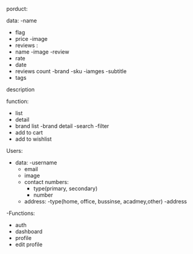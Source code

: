 porduct:

data:
 -name 
 - flag 
 - price 
 -image 
 - reviews :
  - name 
  -image 
  -review
  - rate 
  - date 
 - reviews count
 -brand 
 -sku
 -iamges
 -subtitle
 - tags
 
 description




function:
 - list
 - detail
 - brand list
 -brand detail 
 -search
 -filter
 - add to cart 
 - add to wishlist



Users:
  - data:
    -username
    - email 
    - image 
    - contact numbers:
      - type(primary, secondary)
      - number
    - address:
      -type(home, office, bussinse, acadmey,other)
      -address



  -Functions:
  - auth
  - dashboard 
  - profile 
  - edit profile
